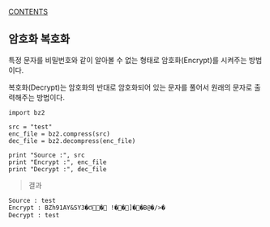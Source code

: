 [CONTENTS](README.md)
## 암호화 복호화
특정 문자를 비밀번호와 같이 알아볼 수 없는 형태로 암호화(Encrypt)를 시켜주는 방법이다.

복호화(Decrypt)는 암호화의 반대로 암호화되어 있는 문자를 풀어서 원래의 문자로 출력해주는 방법이다.

```
import bz2

src = "test"
enc_file = bz2.compress(src)
dec_file = bz2.decompress(enc_file)

print "Source :", src
print "Encrypt :", enc_file
print "Decrypt :", dec_file
```

> 결과

```
Source : test
Encrypt : BZh91AY&SY3�Ϭ� !��]��B@�/>�
Decrypt : test
```